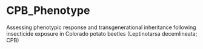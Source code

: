 # CPB_Phenotype
Assessing phenotypic response and transgenerational inheritance following insecticide exposure in Colorado potato beetles (Leptinotarsa decemlineata; CPB)
